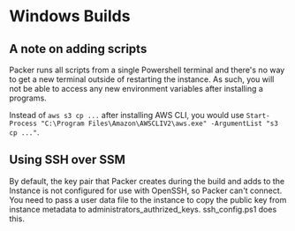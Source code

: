 # Windows Builds

## A note on adding scripts
Packer runs all scripts from a single Powershell terminal and there's no way to get a new terminal outside of restarting the instance. As such, you will not be able to access any new environment variables after installing a programs. 

Instead of `aws s3 cp ...` after installing AWS CLI, you would use `Start-Process "C:\Program Files\Amazon\AWSCLIV2\aws.exe" -ArgumentList "s3 cp ..."`.

## Using SSH over SSM
By default, the key pair that Packer creates during the build and adds to the Instance is not configured for use with OpenSSH, so Packer can't connect. You need to pass a user data file to the instance to copy the public key from instance metadata to administrators_authrized_keys. ssh_config.ps1 does this.